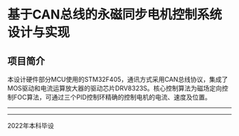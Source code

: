# 基于CAN总线的永磁同步电机控制系统设计与实现


## 项目简介
本设计硬件部分MCU使用的STM32F405，通讯方式采用CAN总线协议，集成了MOS驱动和电流运算放大器的驱动芯片DRV8323S。核心控制算法为磁场定向控制FOC算法，可通过三个PID控制环精确的控制电机的电流、速度及位置。

---



---
2022年本科毕设
